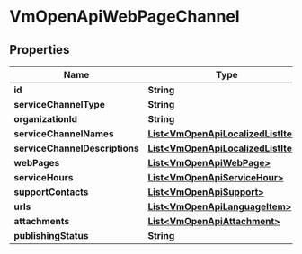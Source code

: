 
# VmOpenApiWebPageChannel

## Properties
Name | Type | Description | Notes
------------ | ------------- | ------------- | -------------
**id** | **String** |  |  [optional]
**serviceChannelType** | **String** |  |  [optional]
**organizationId** | **String** |  |  [optional]
**serviceChannelNames** | [**List&lt;VmOpenApiLocalizedListItem&gt;**](VmOpenApiLocalizedListItem.md) |  |  [optional]
**serviceChannelDescriptions** | [**List&lt;VmOpenApiLocalizedListItem&gt;**](VmOpenApiLocalizedListItem.md) |  | 
**webPages** | [**List&lt;VmOpenApiWebPage&gt;**](VmOpenApiWebPage.md) |  |  [optional]
**serviceHours** | [**List&lt;VmOpenApiServiceHour&gt;**](VmOpenApiServiceHour.md) |  |  [optional]
**supportContacts** | [**List&lt;VmOpenApiSupport&gt;**](VmOpenApiSupport.md) |  |  [optional]
**urls** | [**List&lt;VmOpenApiLanguageItem&gt;**](VmOpenApiLanguageItem.md) |  |  [optional]
**attachments** | [**List&lt;VmOpenApiAttachment&gt;**](VmOpenApiAttachment.md) |  |  [optional]
**publishingStatus** | **String** |  | 



